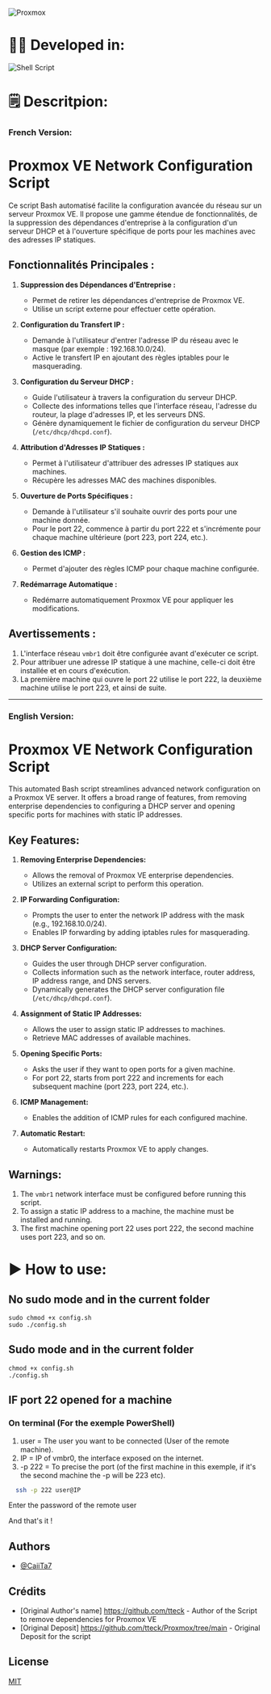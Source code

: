 ![Proxmox](https://logovectorseek.com/wp-content/uploads/2021/10/proxmox-server-solutions-gmbh-logo-vector.png)

# 👨‍💻 Developed in:
![Shell Script](https://img.shields.io/badge/shell_script-%23121011.svg?style=for-the-badge&logo=gnu-bash&logoColor=white)

# 🗒️ Descritpion:

### French Version:

# Proxmox VE Network Configuration Script

Ce script Bash automatisé facilite la configuration avancée du réseau sur un serveur Proxmox VE. Il propose une gamme étendue de fonctionnalités, de la suppression des dépendances d'entreprise à la configuration d'un serveur DHCP et à l'ouverture spécifique de ports pour les machines avec des adresses IP statiques.

## Fonctionnalités Principales :

1. **Suppression des Dépendances d'Entreprise :**
   - Permet de retirer les dépendances d'entreprise de Proxmox VE.
   - Utilise un script externe pour effectuer cette opération.

2. **Configuration du Transfert IP :**
   - Demande à l'utilisateur d'entrer l'adresse IP du réseau avec le masque (par exemple : 192.168.10.0/24).
   - Active le transfert IP en ajoutant des règles iptables pour le masquerading.

3. **Configuration du Serveur DHCP :**
   - Guide l'utilisateur à travers la configuration du serveur DHCP.
   - Collecte des informations telles que l'interface réseau, l'adresse du routeur, la plage d'adresses IP, et les serveurs DNS.
   - Génère dynamiquement le fichier de configuration du serveur DHCP (`/etc/dhcp/dhcpd.conf`).

4. **Attribution d'Adresses IP Statiques :**
   - Permet à l'utilisateur d'attribuer des adresses IP statiques aux machines.
   - Récupère les adresses MAC des machines disponibles.

5. **Ouverture de Ports Spécifiques :**
   - Demande à l'utilisateur s'il souhaite ouvrir des ports pour une machine donnée.
   - Pour le port 22, commence à partir du port 222 et s'incrémente pour chaque machine ultérieure (port 223, port 224, etc.).

6. **Gestion des ICMP :**
   - Permet d'ajouter des règles ICMP pour chaque machine configurée.

7. **Redémarrage Automatique :**
   - Redémarre automatiquement Proxmox VE pour appliquer les modifications.

## Avertissements :

1. L'interface réseau `vmbr1` doit être configurée avant d'exécuter ce script.
2. Pour attribuer une adresse IP statique à une machine, celle-ci doit être installée et en cours d'exécution.
3. La première machine qui ouvre le port 22 utilise le port 222, la deuxième machine utilise le port 223, et ainsi de suite.

---

### English Version:

# Proxmox VE Network Configuration Script

This automated Bash script streamlines advanced network configuration on a Proxmox VE server. It offers a broad range of features, from removing enterprise dependencies to configuring a DHCP server and opening specific ports for machines with static IP addresses.

## Key Features:

1. **Removing Enterprise Dependencies:**
   - Allows the removal of Proxmox VE enterprise dependencies.
   - Utilizes an external script to perform this operation.

2. **IP Forwarding Configuration:**
   - Prompts the user to enter the network IP address with the mask (e.g., 192.168.10.0/24).
   - Enables IP forwarding by adding iptables rules for masquerading.

3. **DHCP Server Configuration:**
   - Guides the user through DHCP server configuration.
   - Collects information such as the network interface, router address, IP address range, and DNS servers.
   - Dynamically generates the DHCP server configuration file (`/etc/dhcp/dhcpd.conf`).

4. **Assignment of Static IP Addresses:**
   - Allows the user to assign static IP addresses to machines.
   - Retrieve MAC addresses of available machines.

5. **Opening Specific Ports:**
   - Asks the user if they want to open ports for a given machine.
   - For port 22, starts from port 222 and increments for each subsequent machine (port 223, port 224, etc.).

6. **ICMP Management:**
   - Enables the addition of ICMP rules for each configured machine.

7. **Automatic Restart:**
   - Automatically restarts Proxmox VE to apply changes.

## Warnings:

1. The `vmbr1` network interface must be configured before running this script.
2. To assign a static IP address to a machine, the machine must be installed and running.
3. The first machine opening port 22 uses port 222, the second machine uses port 223, and so on.

# ▶ How to use:
## No sudo mode and in the current folder

    sudo chmod +x config.sh
    sudo ./config.sh
## Sudo mode and in the current folder

    chmod +x config.sh
    ./config.sh

## IF port 22 opened for a machine
### On terminal (For the exemple PowerShell)
1. user = The user you want to be connected (User of the remote machine).
2. IP = IP of vmbr0, the interface exposed on the internet.
3. -p 222 = To precise the port (of the first machine in this exemple, if it's the second machine the -p will be 223 etc).

```bash
  ssh -p 222 user@IP
```
Enter the password of the remote user

And that's it ! 

## Authors
- [@CaiiTa7](https://www.github.com/CaiiTa7)

## Crédits
- [Original Author's name] https://github.com/tteck - Author of the Script to remove dependencies for Proxmox VE
- [Original Deposit] https://github.com/tteck/Proxmox/tree/main - Original Deposit for the script

## License
[MIT](https://choosealicense.com/licenses/mit/)
